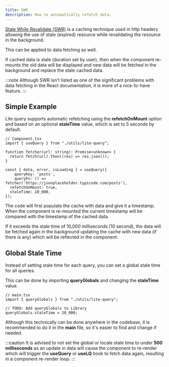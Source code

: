 ```yaml
---
title: SWR
description: How to automatically refetch data.
---
```


[Stale While Revalidate (SWR)](https://web.dev/articles/stale-while-revalidate) is a caching technique used in http headers allowing the use of stale (expired) resource while revalidating the resource in the background.

This can be applied to data fetching as well.

If cached data is stale (duration set by user), then when the component re-mounts the old data will be displayed and new data will be fetched in the background and replace the stale cached data.

:::note
Although SWR isn't listed as one of the significant problems with data fetching in the React documentation, it is more of a nice-to-have feature.
:::

## Simple Example

Lite query supports automatic refetching using the **refetchOnMount** option and based on an optional **staleTime** value, which is set to 5 seconds by default.

```tsx {10-11}
// Component.tsx
import { useQuery } from "./utils/lite-query";

function fetcher(url: string): Promise<unknown> {
  return fetch(url).then((res) => res.json());
}

const { data, error, isLoading } = useQuery({
	queryKey: 'posts',
	queryFn: () => fetcher('https://jsonplaceholder.typicode.com/posts'),
  refetchOnMount: true,
  staleTime: 10_000,
});
```
The code will first populate the cache with data and give it a timestamp. When the component is re-mounted the current timestamp will be compared with the timestamp of the cached data.

If it exceeds the stale time of 10,000 milliseconds (10 second), the data will be fetched again in the background updating the cache with new data (if there is any) which will be reflected in the component.

## Global Stale Time

Instead of setting stale time for each query, you can set a global stale time for all queries.

This can be done by importing **queryGlobals** and changing the **staleTime** value.

```tsx {4}
// main.tsx
import { queryGlobals } from "./utils/lite-query";

// TODO: Add queryGlobals to Library
queryGlobals.staleTime = 20_000;
```

Although this technically can be done anywhere in the codebase, it is recommended to do it in the **main** file, so it's easier to find and change if needed.

:::caution
It is advised to not set the global or locale stale time to under **500 milliseconds** as an update in data will cause the component to re-render which will trigger the **useQuery** or **useLQ** hook to fetch data again, resulting in a component re-render loop.
:::